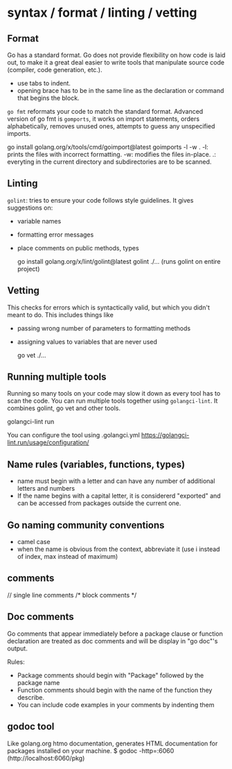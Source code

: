 # syntax / format / linting / vetting

## Format
Go has a standard format. Go does not provide flexibility on how code is laid out, to make it a great deal easier to write tools that manipulate source code (compiler, code generation, etc.).

- use tabs to indent.
- opening brace has to be in the same line as the declaration or command that begins the block.

`go fmt` reformats your code to match the standard format.
Advanced version of go fmt is `gomports`, it works on import statements, orders alphabetically, removes unused ones, attempts to guess any unspecified imports.

  go install golang.org/x/tools/cmd/goimport@latest
  goimports -l -w .
  -l: prints the files with incorrect formatting.
  -w: modifies the files in-place.
  .: everyting in the current directory and subdirectories are to be scanned.

## Linting
`golint`: tries to ensure your code follows style guidelines. It gives suggestions on:
- variable names
- formatting error messages
- place comments on public methods, types

  go install golang.org/x/lint/golint@latest
  golint ./...
  (runs golint on entire project)

## Vetting
This checks for errors which is syntactically valid, but which you didn't meant to do. This includes things like
- passing wrong number of parameters to formatting methods
- assigning values to variables that are never used

  go vet ./...

## Running multiple tools
Running so many tools on your code may slow it down as every tool has to scan the code. You can run multiple tools together using `golangci-lint`. It combines golint, go vet and other tools.

  golangci-lint run

You can configure the tool using .golangci.yml
https://golangci-lint.run/usage/configuration/


## Name rules (variables, functions, types)
- name must begin with a letter and can have any number of additional letters and numbers
- If the name begins with a capital letter, it is considererd "exported" and can be accessed from packages outside the current one.

## Go naming community conventions
- camel case
- when the name is obvious from the context, abbreviate it (use i instead of index, max instead of maximum)


## comments
// single line comments
/* block
   comments
*/


## Doc comments
Go comments that appear immediately before a package clause or function declaration are treated as doc comments and will be display in "go doc"'s output.

Rules:
- Package comments should begin with "Package" followed by the package name
- Function comments should begin with the name of the function they describe.
- You can include code examples in your comments by indenting them

## godoc tool
Like golang.org htmo documentation, generates HTML documentation for packages installed on your machine.
  $ godoc -http=:6060
  (http://localhost:6060/pkg)


